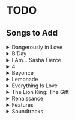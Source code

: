 # TODO

## Songs to Add

<details>
 <summary>Dangerously in Love</summary>
- [ ] Baby Boy
- [ ] Be with You
- [ ] The Closer I Get to You
- [x] ~~Crazy in Love~~
- [ ] Daddy
- [ ] Dangerously in Love 2
- [ ] Gift from Virgo
- [ ] Hip Hop Star
- [ ] Me, Myself and I
- [ ] Naughty Girl
- [ ] Signs
- [ ] Speechless
- [ ] That's How You Like It
- [ ] Yes
</details>

<details>
 <summary>B'Day</summary>
- [ ] Beautiful Liar
- [ ] Check on It
- [ ] Déjà Vu
- [ ] Flaws and All
- [ ] Freakum Dress
- [ ] Get Me Bodied
- [ ] Green Light
- [x] ~~Irreplaceable~~
- [ ] Kitty Kat
- [ ] Resentment
- [ ] Ring the Alarm
- [ ] Suga Mama
- [ ] Upgrade U
</details>

<details>
 <summary>I Am... Sasha Fierce</summary>
- [ ] Ave María
- [ ] Broken-Hearted Girl
- [ ] Disappear
- [ ] Diva
- [ ] Ego
- [ ] Halo
- [ ] If I Were a Boy
- [ ] Radio
- [ ] Satellites
- [ ] Scared of Lonely
- [x] ~~Single Ladies (Put a Ring on It)~~
- [ ] Sweet Dreams
- [ ] Video Phone
</details>

<details>
 <summary>4</summary>
- [ ] 1+1
- [ ] Best Thing I Never Had
- [ ] Countdown
- [ ] Dance for You
- [ ] I Care
- [ ] I Miss You
- [ ] I Was Here
- [ ] Lay Up Under Me
- [x] ~~Love on Top~~
- [ ] Party
- [ ] Rather Die Young
- [ ] Run the World (Girls)
- [ ] Schoolin' Life
- [ ] Start Over
</details>

<details>
 <summary>Beyoncé</summary>
- [ ] Blow
- [ ] Blue
- [x] ~~Drunk in Love~~
- [x] ~~***Flawless~~
- [ ] Grown Woman
- [ ] Haunted
- [ ] Heaven
- [ ] Jealous
- [ ] Mine
- [ ] No Angel
- [x] ~~Partition~~
- [ ] Pretty Hurts
- [ ] Rocket
- [ ] Superpower
- [ ] XO
- [x] ~~7/11~~
- [ ] Flawless (Remix)
- [ ] Ring Off
</details>

<details>
 <summary>Lemonade</summary>
- [ ] 6 Inch
- [ ] All Night
- [ ] Daddy Lessons
- [ ] Don't Hurt Yourself
- [x] ~~Formation~~
- [ ] Forward
- [x] ~~Freedom~~
- [x] ~~Hold Up~~
- [ ] Love Drought
- [ ] Pray You Catch Me
- [ ] Sandcastles
- [x] ~~Sorry~~
</details>

<details>
 <summary>Everything Is Love</summary>
- [ ] 713
- [x] ~~Apeshit~~
- [ ] Black Effect
- [ ] Boss
- [ ] Friends
- [ ] Heard About Us
- [ ] LoveHappy
- [x] ~~Nice~~
- [ ] Summer
</details>

<details>
 <summary>The Lion King: The Gift</summary>
- [ ] Already
- [ ] Bigger
- [ ] Black Parade
- [ ] Brown Skin Girl
- [ ] Find Your Way Back
- [ ] Mood 4 Eva
- [x] ~~My Power~~
- [ ] Nile
- [ ] Otherside
- [ ] Water
- [ ] Spirit
</details>

<details>
 <summary>Renaissance</summary>
- [ ] Alien Superstar
- [ ] All Up In Your Mind
- [ ] America Has a Problem
- [ ] Break My Soul
- [ ] Church Girl
- [ ] Cozy
- [x] ~~Cuff It~~
- [ ] Energy
- [ ] Heated
- [ ] I'm That Girl
- [ ] Move
- [ ] Plastic off the Sofa
- [ ] Pure/Honey
- [ ] Summer
- [ ] Thique
- [ ] Virgo's Groove
</details>

<details>
 <summary>Features</summary>
- [ ] '03 Bonnie & Clyde [The Blueprint 2: The Gift & The Curse]
- [ ] Delresto (Echoes) [Utopia]
- [ ] Family Feud [4:44]
- [x] ~~Feeling Myself [The Pinkprint]~~
- [ ] Hollywood [Kingdom Come]
- [x] ~~Lift Off [Watch the Throne]~~
- [ ] Love in This Club, Part II [Here I Stand]
- [x] ~~Mi Gente~~
- [ ] Part II (On the Run) [Magna Carta Holy Grail]
- [x] ~~Savage (Remix) [Good News]~~
- [ ] Shining [Grateful]
- [ ] Telephone [The Fame Monster]
- [ ] Turnt [IV Play]
- [ ] Until the End of Time [FutureSex/LoveSounds]
- [ ] Venus vs. Mars [The Blueprint 3]
</details>

<details>
 <summary>Soundtracks</summary>
- [ ] Be Alive [King Richard]
- [x] ~~Listen [Dreamgirls]~~
- [ ] Work It Out [Austin Powers in: Goldmember]
</details>